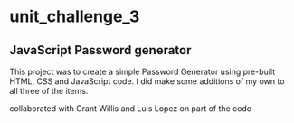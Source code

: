 # unit_challenge_3
## JavaScript Password generator

This project was to create a simple Password Generator using pre-built HTML, CSS and JavaScript code.  I did make some additions of my own to all three of the items.

collaborated with Grant Willis and Luis Lopez on part of the code
